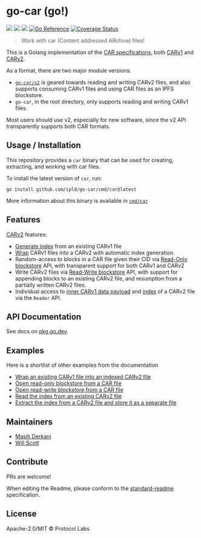 go-car (go!)
==================

[![](https://img.shields.io/badge/made%20by-Protocol%20Labs-blue.svg?style=flat-square)](https://protocol.ai)
[![](https://img.shields.io/badge/project-ipld-orange.svg?style=flat-square)](https://github.com/ipld/ipld)
[![](https://img.shields.io/badge/matrix-%23ipld-blue.svg?style=flat-square)](https://matrix.to/#/#ipld:ipfs.io)
[![Go Reference](https://pkg.go.dev/badge/github.com/ipld/go-car.svg)](https://pkg.go.dev/github.com/ipld/go-car)
[![Coverage Status](https://codecov.io/gh/ipld/go-car/branch/master/graph/badge.svg)](https://codecov.io/gh/ipld/go-car/branch/master)

> Work with car (Content addressed ARchive) files!

This is a Golang implementation of the [CAR specifications](https://ipld.io/specs/transport/car/), both [CARv1](https://ipld.io/specs/transport/car/carv1/) and [CARv2](https://ipld.io/specs/transport/car/carv2/).

As a format, there are two major module versions:

* [`go-car/v2`](v2/) is geared towards reading and writing CARv2 files, and also
  supports consuming CARv1 files and using CAR files as an IPFS blockstore.
* `go-car`, in the root directory, only supports reading and writing CARv1 files.

Most users should use v2, especially for new software, since the v2 API transparently supports both CAR formats.

## Usage / Installation

This repository provides a `car` binary that can be used for creating, extracting, and working with car files.

To install the latest version of `car`, run:
```shell script
go install github.com/ipld/go-car/cmd/car@latest
```

More information about this binary is available in [`cmd/car`](cmd/car/)


## Features

[CARv2](v2) features:
* [Generate index](https://pkg.go.dev/github.com/ipld/go-car/v2#GenerateIndex) from an existing CARv1 file
* [Wrap](https://pkg.go.dev/github.com/ipld/go-car/v2#WrapV1) CARv1 files into a CARv2 with automatic index generation.
* Random-access to blocks in a CAR file given their CID via [Read-Only blockstore](https://pkg.go.dev/github.com/ipld/go-car/v2/blockstore#NewReadOnly) API, with transparent support for both CARv1 and CARv2
* Write CARv2 files via [Read-Write blockstore](https://pkg.go.dev/github.com/ipld/go-car/v2/blockstore#OpenReadWrite) API, with support for appending blocks to an existing CARv2 file, and resumption from a partially written CARv2 files.
* Individual access to [inner CARv1 data payload]((https://pkg.go.dev/github.com/ipld/go-car/v2#Reader.DataReader)) and [index]((https://pkg.go.dev/github.com/ipld/go-car/v2#Reader.IndexReader)) of a CARv2 file via the `Reader` API.


## API Documentation

See docs on [pkg.go.dev](https://pkg.go.dev/github.com/ipld/go-car).

## Examples

Here is a shortlist of other examples from the documentation

* [Wrap an existing CARv1 file into an indexed CARv2 file](https://pkg.go.dev/github.com/ipld/go-car/v2#example-WrapV1File)
* [Open read-only blockstore from a CAR file](https://pkg.go.dev/github.com/ipld/go-car/v2/blockstore#example-OpenReadOnly)
* [Open read-write blockstore from a CAR file](https://pkg.go.dev/github.com/ipld/go-car/v2/blockstore#example-OpenReadWrite)
* [Read the index from an existing CARv2 file](https://pkg.go.dev/github.com/ipld/go-car/v2/index#example-ReadFrom)
* [Extract the index from a CARv2 file and store it as a separate file](https://pkg.go.dev/github.com/ipld/go-car/v2/index#example-WriteTo)

## Maintainers

* [Masih Derkani](https://github.com/masih)
* [Will Scott](https://github.com/willscott)

## Contribute

PRs are welcome!

When editing the Readme, please conform to the [standard-readme](https://github.com/RichardLitt/standard-readme) specification.

## License

Apache-2.0/MIT © Protocol Labs
